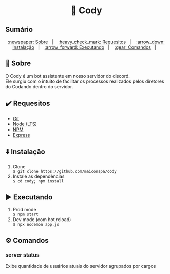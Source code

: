 <h1 align="center">🤖 Cody</h1>

## Sumário

<p align="center">
  <a href="#newspaper-sobre">:newspaper: Sobre</a>&nbsp;&nbsp;&nbsp;|&nbsp;&nbsp;&nbsp;
  <a href="#heavy_check_mark-requesitos">:heavy_check_mark: Requesitos</a>&nbsp;&nbsp;&nbsp;|&nbsp;&nbsp;&nbsp;
  <a href="#arrow_down-instalação">:arrow_down: Instalação</a>&nbsp;&nbsp;&nbsp;|&nbsp;&nbsp;&nbsp;
  <a href="#arrow_forward-executando">:arrow_forward: Executando</a>&nbsp;&nbsp;&nbsp;|&nbsp;&nbsp;&nbsp;
  <a href="#gear-comandos">:gear: Comandos</a>&nbsp;&nbsp;&nbsp;|&nbsp;&nbsp;&nbsp;
</p>

## :newspaper: Sobre

O Cody é um bot assistente em nosso servidor do discord.</br>
Ele surgiu com o intuito de facilitar os processos realizados pelos diretores do Codando dentro do servidor.

## :heavy_check_mark: Requesitos

<ul>
  <li><a href="https://git-scm.com/downloads">Git</a></li>
  <li><a href='https://nodejs.org/en/'>Node (LTS)</a></li>
  <li><a href='https://www.npmjs.com'>NPM</a></li>
  <li><a href="https://expressjs.com/pt-br/starter/installing.html" target="_blank">Express</a></li>
</ul>

## :arrow_down: Instalação
<ol>
  <li>Clone</li>
  <code>$ git clone https://github.com/maiconspa/cody</code>
  
  <li>Instale as dependências</li>
  <code>$ cd cody; npm install</code>
</ol>

## :arrow_forward: Executando
<ol>
    <li>Prod mode</li>
    <code>$ npm start</code>
    <li>Dev mode (com hot reload)</li>
    <code>$ npx nodemon app.js</code>
</ol>

## :gear: Comandos

<h3 id='server-log'>server status</h3>
Exibe quantidade de usuários atuais do servidor agrupados por cargos
